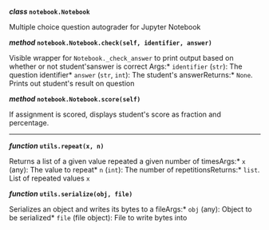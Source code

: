 **_class_ `notebook.Notebook`**

Multiple choice question autograder for Jupyter Notebook

**_method_ `notebook.Notebook.check(self, identifier, answer)`**

Visible wrapper for `Notebook._check_answer` to print output based on whether or not student'sanswer is correct    Args:* `identifier` (`str`): The question identifier* `answer` (`str`, `int`): The student's answerReturns:* `None`. Prints out student's result on question

**_method_ `notebook.Notebook.score(self)`**

If assignment is scored, displays student's score as fraction and percentage.

---

**_function_ `utils.repeat(x, n)`**

Returns a list of a given value repeated a given number of timesArgs:* `x` (any): The value to repeat* `n` (`int`): The number of repetitionsReturns:* `list`. List of repeated values `x`

**_function_ `utils.serialize(obj, file)`**

Serializes an object and writes its bytes to a fileArgs:* `obj` (any): Object to be serialized* `file` (file object): File to write bytes into

